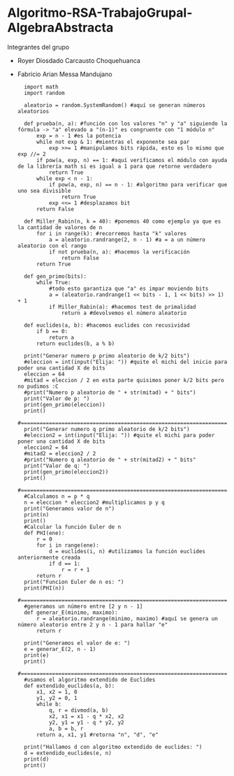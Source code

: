 # Algoritmo-RSA-TrabajoGrupal-AlgebraAbstracta
Integrantes del grupo
- Royer Diosdado Carcausto Choquehuanca
- Fabricio Arian Messa Mandujano

        import math
        import random

        aleatorio = random.SystemRandom() #aquí se generan números aleatorios

        def prueba(n, a): #función con los valores "n" y "a" siguiendo la fórmula -> "a" elevado a "(n-1)" es congruente con "1 módulo n"
            exp = n - 1 #es la potencia
            while not exp & 1: #mientras el exponente sea par
                exp >>= 1 #manipulamos bits rápida, esto es lo mismo que exp //= 2
            if pow(a, exp, n) == 1: #aquí verificamos el módulo con ayuda de la librería math si es igual a 1 para que retorne verdadero
                return True
            while exp < n - 1:
                if pow(a, exp, n) == n - 1: #algoritmo para verificar que uno sea divisible
                    return True
                exp <<= 1 #desplazamos bit
            return False

        def Miller_Rabin(n, k = 40): #ponemos 40 como ejemplo ya que es la cantidad de valores de n
            for i in range(k): #recorremos hasta "k" valores
                a = aleatorio.randrange(2, n - 1) #a = a un número aleatorio con el rango
                if not prueba(n, a): #hacemos la verificación
                    return False
            return True

        def gen_primo(bits):
            while True:
                #todo esto garantiza que "a" es impar moviendo bits
                a = (aleatorio.randrange(1 << bits - 1, 1 << bits) >> 1) + 1
                if Miller_Rabin(a): #hacemos test de primalidad
                    return a #devolvemos el número aleatorio 

        def euclides(a, b): #hacemos euclides con recusividad
            if b == 0:
                return a
            return euclides(b, a % b)

        print("Generar numero p primo aleatorio de k/2 bits")
        #eleccion = int(input("Elija: ")) #quite el michi del inicio para poder una cantidad X de bits
        eleccion = 64
        #mitad = eleccion / 2 en esta parte quisimos poner k/2 bits pero no pudimos :C
        #print("Numero p aleatorio de " + str(mitad) + " bits")
        print("Valor de p: ")
        print(gen_primo(eleccion))
        print()
        #=============================================================================
        print("Generar numero q primo aleatorio de k/2 bits")
        #eleccion2 = int(input("Elija: ")) #quite el michi para poder poner una cantidad X de bits
        eleccion2 = 64
        #mitad2 = eleccion2 / 2
        #print("Numero q aleatorio de " + str(mitad2) + " bits"
        print("Valor de q: ")
        print(gen_primo(eleccion2))
        print()
        #=============================================================================
        #Calculamos n = p * q
        n = eleccion * eleccion2 #multiplicamos p y q
        print("Generamos valor de n")
        print(n)
        print()
        #Calcular la función Euler de n
        def PHI(ene):
            r = 0
            for i in range(ene):
                d = euclides(i, n) #utilizamos la función euclides anteriormente creada
                if d == 1:
                    r = r + 1
            return r
        print("Funcion Euler de n es: ")
        print(PHI(n))
        #=============================================================================
        #generamos un número entre [2 y n - 1]
        def generar_E(minimo, maximo):
            r = aleatorio.randrange(minimo, maximo) #aquí se genera un número aleatorio entre 2 y n - 1 para hallar "e"
            return r

        print("Generamos el valor de e: ")
        e = generar_E(2, n - 1)
        print(e)
        print()
        #============================================================================
        #usamos el algoritmo extendido de Euclides 
        def extendido_euclides(a, b):
            x1, x2 = 1, 0
            y1, y2 = 0, 1
            while b:
                q, r = divmod(a, b)
                x2, x1 = x1 - q * x2, x2
                y2, y1 = y1 - q * y2, y2
                a, b = b, r
            return a, x1, y1 #retorna "n", "d", "e"

        print("Hallamos d con algoritmo extendido de euclides: ")
        d = extendido_euclides(e, n)
        print(d)
        print()
